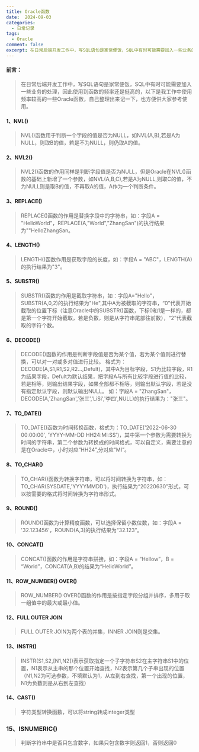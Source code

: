 ```yaml
---
title: Oracle函数
date:  2024-09-03
categories:
  - 日常记录
tags:
  - Oracle
comment: false
excerpt: 在日常后端开发工作中，写SQL语句是家常便饭，SQL中有时可能需要加入一些业务的处理，因此使用到函数的频率还是挺高的，以下是我工作中使用频率较高的一些Oracle函数，自己整理出来记一下，也方便供大家参考使用。
---
```


#### 前言：
> 在日常后端开发工作中，写SQL语句是家常便饭，SQL中有时可能需要加入一些业务的处理，因此使用到函数的频率还是挺高的，以下是我工作中使用频率较高的一些Oracle函数，自己整理出来记一下，也方便供大家参考使用。
>

#### 1、NVL()
> NVL()函数用于判断一个字段的值是否为NULL，如NVL(A,B),若是A为NULL，则取B的值，若是不为NULL，则仍取A的值。

#### 2、NVL2()
> NVL2()函数的作用同样是判断字段值是否为NULL，但是Oracle在NVL()函数的基础上新增了一个参数，如NVL(A,B,C),若是A为NULL,则取C的值，不为NULL则是取B的值，不再取A的值，A作为一个判断条件。

#### 3、REPLACE()
> REPLACE()函数的作用是替换字段中的字符串，如：字段A = "HelloWorld"，REPLACE(A,"World","ZhangSan")的执行结果为""HelloZhangSan。

#### 4、LENGTH()
> LENGTH()函数作用是获取字段的长度，如：字段A =  "ABC"，LENGTH(A)的执行结果为"3"。

#### 5、SUBSTR()
> SUBSTR()函数的作用是截取字符串，如：字段A="Hello"，SUBSTR(A,0,2)的执行结果为"He",其中A为被截取的字符串，“0”代表开始截取的位置下标（注意Oracle中的SUBSTR()函数，下标0和1是一样的，都是第一个字符开始截取，若是负数，则是从字符串尾部往前数），“2”代表截取的字符个数。

#### 6、DECODE()
> DECODE()函数的作用是判断字段值是否为某个值，若为某个值则进行替换，可以对一对或多对值进行比较。
格式为：DECODE(A,S1,R1,S2,R2...,Defult)，其中A为目标字段，S1为比较字段，R1为结果字段，Defult为默认结果，把字段A与所有比较字段进行值的比较，若是相等，则输出结果字段，如果全部都不相等，则输出默认字段，若是没有指定默认字段，则默认输出NULL。
如：字段A = "ZhangSan"，DECODE(A,'ZhangSan','张三','LiSi','李四',NULL)的执行结果为："张三"。

#### 7、TO_DATE()
> TO_DATE()函数为时间转换函数，格式为：TO_DATE('2022-06-30 00:00:00', 'YYYY-MM-DD HH24:MI:SS')，其中第一个参数为需要转换为时间的字符串，第二个参数为转换成的时间格式，可以自定义，需要注意的是在Oracle中，小时对应“HH24”,分对应“MI”。

#### 8、TO_CHAR()
> TO_CHAR()函数为转换字符串，可以将时间转换为字符串，如：TO_CHAR(SYSDATE,'YYYYMMDD')，执行结果为“20220630”形式，可以按需要的格式将时间转换为字符串形式。

#### 9、ROUND()
> ROUND()函数为计算精度函数，可以选择保留小数位数，如：字段A = '32.123456'，ROUND(A,3)的执行结果为“32.123”。

#### 10、CONCAT()
> CONCAT()函数的作用是字符串拼接，如：字段A = “Hellow”，B = “World”，CONCAT(A,B)的结果为“HelloWorld”。


#### 11、ROW_NUMBER() OVER()
> ROW_NUMBER() OVER()函数的作用是按指定字段分组并排序，多用于取一组值中的最大或最小值。

#### 12、FULL OUTER JOIN
> FULL OUTER JOIN为两个表的并集，INNER JOIN则是交集。


#### 13、INSTR()
> INSTR(S1,S2,[N1,N2])表示获取指定一个子字符串S2在主字符串S1中的位置，N1表示从主串的那个位置开始查找，N2表示第几个子串出现的位置（N1,N2为可选参数，不填默认为1，从左到右查找，第一个出现的位置，N1为负数则是从右到左查找）


#### 14、CAST()
> 字符类型转换函数，可以将string转成integer类型

### 15、ISNUMERIC()
> 判断字符串中是否只包含数字，如果只包含数字则返回1，否则返回0
